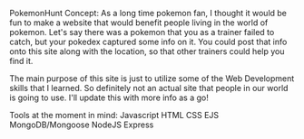 PokemonHunt
Concept: As a long time pokemon fan, I thought it would be fun to make a website that would benefit people living in the world of pokemon. Let's say there was a pokemon that you as a trainer failed to catch, but your pokedex captured some info on it. You could post that info onto this site along with the location, so that other trainers could help you find it.

The main purpose of this site is just to utilize some of the Web Development skills that I learned. So definitely not an actual site that people in our world is going to use. I'll update this with more info as a go!

Tools at the moment in mind: Javascript HTML CSS EJS MongoDB/Mongoose NodeJS Express
